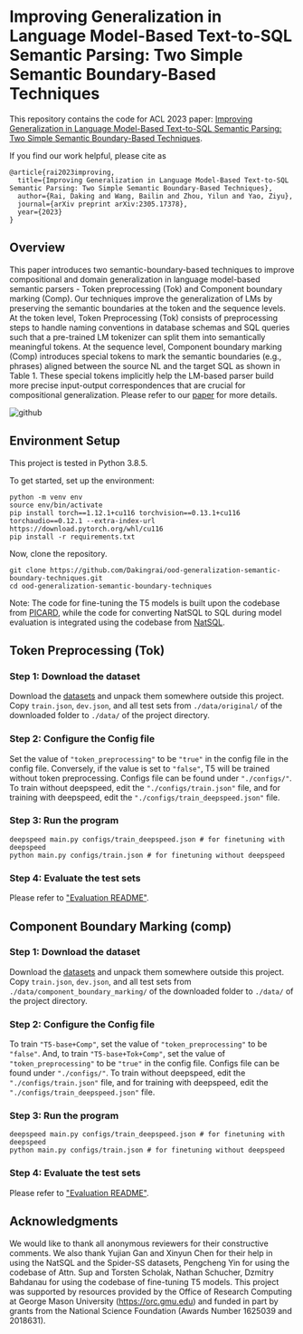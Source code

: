 # Improving Generalization in Language Model-Based Text-to-SQL Semantic Parsing: Two Simple Semantic Boundary-Based Techniques
This repository contains the code for ACL 2023 paper: [Improving Generalization in Language Model-Based Text-to-SQL Semantic Parsing: Two Simple Semantic Boundary-Based Techniques](https://arxiv.org/abs/2305.17378).

If you find our work helpful, please cite as
```
@article{rai2023improving,
  title={Improving Generalization in Language Model-Based Text-to-SQL Semantic Parsing: Two Simple Semantic Boundary-Based Techniques},
  author={Rai, Daking and Wang, Bailin and Zhou, Yilun and Yao, Ziyu},
  journal={arXiv preprint arXiv:2305.17378},
  year={2023}
}
```


## Overview
This paper introduces two semantic-boundary-based techniques to improve compositional and domain generalization in language model-based semantic parsers -  Token preprocessing (Tok) and Component boundary marking (Comp). Our techniques improve the generalization of LMs by preserving the semantic boundaries at the token and the sequence levels. At the token level, Token Preprocessing (Tok) consists of preprocessing steps to handle naming conventions in database schemas and SQL queries such that a pre-trained LM tokenizer can split them into semantically meaningful tokens. At the sequence level, Component boundary marking (Comp) introduces special tokens to mark the semantic boundaries (e.g., phrases) aligned between the source NL and the target SQL as shown in Table 1. These special tokens implicitly help the LM-based parser build more precise input-output correspondences that are crucial for compositional generalization. Please refer to our [paper](https://arxiv.org/abs/2305.17378) for more details.

![github](https://github.com/Dakingrai/ood-generalization-semantic-boundary-techniques/assets/3531451/0fb9eff6-19a7-49c0-8f46-a48130545dfd)

## Environment Setup
This project is tested in Python 3.8.5.

To get started, set up the environment:
```
python -m venv env 
source env/bin/activate
pip install torch==1.12.1+cu116 torchvision==0.13.1+cu116 torchaudio==0.12.1 --extra-index-url https://download.pytorch.org/whl/cu116
pip install -r requirements.txt
```

Now, clone the repository. 
```
git clone https://github.com/Dakingrai/ood-generalization-semantic-boundary-techniques.git
cd ood-generalization-semantic-boundary-techniques
```
Note: The code for fine-tuning the T5 models is built upon the codebase from [PICARD](https://github.com/ServiceNow/picard), while the code for converting NatSQL to SQL during model evaluation is integrated using the codebase from [NatSQL](https://github.com/ygan/NatSQL). 

## Token Preprocessing (Tok)
### Step 1: Download the dataset
Download the [datasets](https://gmuedu-my.sharepoint.com/:f:/g/personal/drai2_gmu_edu/EpGaXUlbZ2JEj47w1vNN4z4BKjgvseGeGMirT125Xw85gg?e=Mw9tFz) and unpack them somewhere outside this project. Copy `train.json`, `dev.json`, and all test sets from `./data/original/` of the downloaded folder to `./data/` of the project directory.
### Step 2: Configure the Config file
Set the value of `"token_preprocessing"` to be `"true"` in the config file in the config file. Conversely, if the value is set to `"false"`, T5 will be trained without token preprocessing. Configs file can be found under `"./configs/"`. To train without deepspeed, edit the `"./configs/train.json"` file, and for training with deepspeed, edit the `"./configs/train_deepspeed.json"` file.
### Step 3: Run the program
```
deepspeed main.py configs/train_deepspeed.json # for finetuning with deepspeed
python main.py configs/train.json # for finetuning without deepspeed
```
### Step 4: Evaluate the test sets
Please refer to ["Evaluation README"](https://github.com/Dakingrai/ood-generalization-semantic-boundary-techniques/tree/main/evaluations).
## Component Boundary Marking (comp)
### Step 1: Download the dataset
Download the [datasets](https://gmuedu-my.sharepoint.com/:f:/g/personal/drai2_gmu_edu/EpGaXUlbZ2JEj47w1vNN4z4BKjgvseGeGMirT125Xw85gg?e=Mw9tFz) and unpack them somewhere outside this project. Copy `train.json`, `dev.json`, and all test sets from `./data/component_boundary_marking/` of the downloaded folder to `./data/` of the project directory.
### Step 2: Configure the Config file
To train `"T5-base+Comp"`, set the value of `"token_preprocessing"` to be `"false"`. And, to train `"T5-base+Tok+Comp"`, set the value of `"token_preprocessing"` to be `"true"` in the config file. Configs file can be found under `"./configs/"`. To train without deepspeed, edit  the `"./configs/train.json"` file, and for training with deepspeed, edit the `"./configs/train_deepspeed.json"` file.
### Step 3: Run the program
```
deepspeed main.py configs/train_deepspeed.json # for finetuning with deepspeed
python main.py configs/train.json # for finetuning without deepspeed
```

### Step 4: Evaluate the test sets
Please refer to ["Evaluation README"](https://github.com/Dakingrai/ood-generalization-semantic-boundary-techniques/tree/main/evaluations).
## Acknowledgments
We would like to thank all anonymous reviewers for their constructive comments. We also thank Yujian Gan and Xinyun Chen for their help in using the NatSQL and the Spider-SS datasets,
Pengcheng Yin for using the codebase of Attn. Sup and Torsten Scholak, Nathan Schucher, Dzmitry Bahdanau for using the codebase of fine-tuning T5 models. This project was supported by resources provided by the Office of Research Computing at George Mason University (https://orc.gmu.edu) and funded in part by grants from the National Science Foundation (Awards Number 1625039 and 2018631).
 
